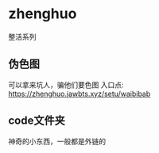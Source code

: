 # zhenghuo
整活系列

## 伪色图
可以拿来坑人，骗他们要色图
入口点: https://zhenghuo.jawbts.xyz/setu/waibibab

## code文件夹
神奇的小东西，一般都是外链的
